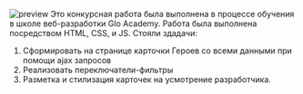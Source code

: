 ![preview](https://github.com/DaryaAnton/GLO-contest/assets/167423043/98b81cc7-0145-4b69-a545-43f1df9d14c1)
Это конкурсная работа была выполнена в процессе обучения в школе веб-разработки Glo Academy.
Работа была выполнена посредством HTML, CSS, и JS. 
Стояли здадачи:
1. Сформировать на странице карточки Героев со всеми данными при помощи ajax запросов
2. Реализовать переключатели-фильтры
3. Разметка и стилизация карточек на усмотрение разработчика. 
